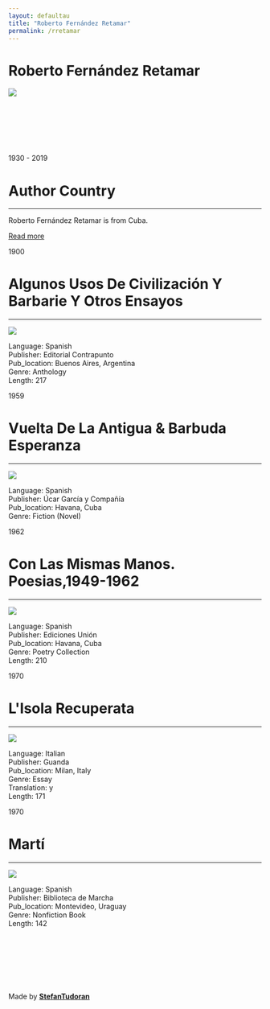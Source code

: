 ```yaml
---
layout: defaultau
title: "Roberto Fernández Retamar"
permalink: /rretamar
---
```

<!-- partial:index.partial.html -->
<div class="content">
    <h1>Roberto Fernández Retamar</h1>
    <div class="quote">
        <div><img src="https://www.granma.cu/file/img/2019/08/medium/f0143079.jpg" class="logo"></div>
    </div>
    <div class="timeline">
        <div style="padding-bottom:100px;"></div>
        <div class="block">
            <div class="date right"><p class="right"> 1930 - 2019 </p></div>
            <div class="dot"></div>
            <div class="left first">
                <h1>Author Country</h1><hr>
            <p> Roberto Fernández Retamar is from Cuba.</p>
                <a href="https://en.wikipedia.org/wiki/Roberto_Fern%C3%A1ndez_Retamar" target="_blank">Read more</a>
            </div>
        </div>
        <div class="block">
            <div class="date left"><p class="left">1900</p></div>
            <div class="dot"></div>
            <div class="right">
                <h1>Algunos Usos De Civilización Y Barbarie Y Otros Ensayos</h1><hr>
                <p><img src="https://books.google.dm/books/content?id=lXwSAQAAIAAJ&printsec=frontcover&img=1&zoom=1&imgtk=AFLRE72OMUg449j57TbaSyajOHUZB5AIVZJBlZwMqHBPyoDfaAzWJcQ20-LWIEQu2O-KVDhzk8fb0CxKYyj2g1RSuczOwibXe9_43AgAGubNsgrq59rhk37YRNBm3S-4kFaBxYTI-_IA"></p>
                <p>Language: Spanish<br/>
                Publisher: Editorial Contrapunto<br/>
                Pub_location: Buenos Aires, Argentina<br/>
                Genre: Anthology<br/>
                Length: 217</p>
            </div>
        </div>
        <div class="block">
            <div class="date right"><p class="right">1959</p></div>
            <div class="dot"></div>
            <div class="left hide">
                <h1>Vuelta De La Antigua & Barbuda Esperanza</h1><hr>
                <p><img src="https://www.granma.cu/file/img/2019/08/medium/f0143079.jpg"></p>
                <p>Language: Spanish<br/>
                Publisher: Úcar García y Compañía<br/>
                Pub_location: Havana, Cuba<br/>
                Genre: Fiction (Novel) <br/>
                </p>
            </div>
        </div>
        <div class="block">
            <div class="date left"><p class="left">1962</p></div>
            <div class="dot"></div>
            <div class="right hide">
                <h1>Con Las Mismas Manos. Poesias,1949-1962</h1><hr>
                <p><img src="https://images-na.ssl-images-amazon.com/images/I/5146G8jUmML._SX373_BO1,204,203,200_.jpg"></p>
                <p>Language: Spanish<br/>
                Publisher: Ediciones Unión<br/>
                Pub_location: Havana, Cuba<br/>
                Genre: Poetry Collection<br/>
                Length: 210</p>
            </div>
        </div>
        <div class="block">
            <div class="date right"><p class="right">1970</p></div>
            <div class="dot"></div>
            <div class="left hide">
                <h1>L'Isola Recuperata</h1><hr>
                <p><img src="https://images-na.ssl-images-amazon.com/images/I/51kPRTskAPL._SX311_BO1,204,203,200_.jpg"></p>
                <p>Language: Italian<br/>
                Publisher: Guanda<br/>
                Pub_location: Milan, Italy<br/>
                Genre: Essay<br/>
                Translation: y<br/>
                Length: 171</p>
            </div>
        </div>
        <div class="block">
            <div class="date left"><p class="left">1970</p></div>
            <div class="dot"></div>
            <div class="right hide">
                <h1>Martí</h1><hr>
                <p><img src="https://www.granma.cu/file/img/2019/08/medium/f0143079.jpg"></p>
                <p>Language: Spanish<br/>
                Publisher: Biblioteca de Marcha<br/>
                Pub_location: Montevideo, Uraguay<br/>
                Genre: Nonfiction Book<br/>
                Length: 142</p>
            </div>
        </div>
        <div style="padding-bottom:100px;"></div>
    </div>
    <div id="footer">
        <p id="copyright">Made by&nbsp;<strong><a href="https://www.linkedin.com/in/nicolae-stefan-tudoran-b02291127/" target="_blank">StefanTudoran</a></strong></p>
    </div>
</div>
<!-- partial -->
  <script src='https://cdnjs.cloudflare.com/ajax/libs/jquery/3.1.1/jquery.min.js'></script><script  src="assets/js/authorscript.js"></script>
